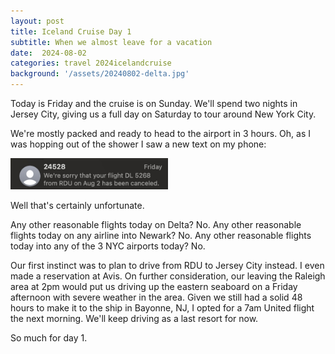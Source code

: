 ```yaml
---
layout: post
title: Iceland Cruise Day 1
subtitle: When we almost leave for a vacation
date:  2024-08-02
categories: travel 2024icelandcruise
background: '/assets/20240802-delta.jpg'
---
```


Today is Friday and the cruise is on Sunday. We'll spend two nights in Jersey City, giving us a full day on Saturday to tour around New York City.

We're mostly packed and ready to head to the airport in 3 hours. Oh, as I was hopping out of the shower I saw a new text on my phone:

<img src="/assets/20240802-delta.jpg" width="50%">

Well that's certainly unfortunate.

Any other reasonable flights today on Delta? No.
Any other reasonable flights today on any airline into Newark? No.
Any other reasonable flights today into any of the 3 NYC airports today? No.

Our first instinct was to plan to drive from RDU to Jersey City instead. I even made a reservation at Avis. On further consideration, our leaving the Raleigh area at 2pm would put us driving up the eastern seaboard on a Friday afternoon with severe weather in the area. Given we still had a solid 48 hours to make it to the ship in Bayonne, NJ, I opted for a 7am United flight the next morning. We'll keep driving as a last resort for now.

So much for day 1.
